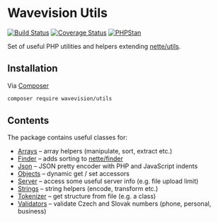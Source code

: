 # Wavevision Utils

[![Build Status](https://travis-ci.org/wavevision/utils.svg?branch=master)](https://travis-ci.org/wavevision/utils)
[![Coverage Status](https://coveralls.io/repos/github/wavevision/utils/badge.svg?branch=master)](https://coveralls.io/github/wavevision/utils?branch=master)
[![PHPStan](https://img.shields.io/badge/style-level%20max-brightgreen.svg?label=phpstan)](https://github.com/phpstan/phpstan)

Set of useful PHP utilities and helpers extending [nette/utils](https://github.com/nette/utils).

## Installation

Via [Composer](https://getcomposer.org)

```bash
composer require wavevision/utils
```

## Contents

The package contains useful classes for:

- [Arrays](./src/Utils/Arrays.php) – array helpers (manipulate, sort, extract etc.)
- [Finder](./src/Utils/Finder.php) – adds sorting to [nette/finder](https://github.com/nette/finder)
- [Json](./src/Utils/Json.php) – JSON pretty encoder with PHP and JavaScript indents
- [Objects](./src/Utils/Objects.php) – dynamic get / set accessors
- [Server](./src/Utils/Server.php) – access some useful server info (e.g. file upload limit)
- [Strings](./src/Utils/Strings.php) – string helpers (encode, transform etc.)
- [Tokenizer](./src/Utils/Tokenizer.php) – get structure from file (e.g. a class)
- [Validators](./src/Utils/Validators.php) – validate Czech and Slovak numbers (phone, personal, business)
